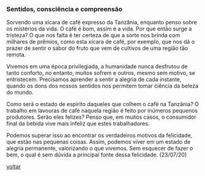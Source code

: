 ### Sentidos, consciência e compreensão

Sorvendo uma xícara de café expresso da Tanzânia, enquanto penso sobre os mistérios da vida. O café é bom, assim é a vida. Por que então surge a tristeza? O que nos falta é ter certeza de que a sorte nos brinda com milhares de prêmios, como esta xícara de café, por exemplo, que nos dá o prazer de sentir o sabor do fruto que vem de cultivos de uma região tão remota.

Vivemos em uma época privilegiada, a humanidade nunca desfrutou de tanto conforto, no entanto, muitos sofrem e outros, mesmo sem motivo, se entristecem. Precisamos aprender a sentir a alegria de cada instante, quando os dons dos nossos sentidos nos permitem tomar ciência da beleza do mundo.

Como será o estado de espírito daqueles que colhem o café na Tanzânia? O trabalho em lavouras de café naquela região é feito por inúmeros pequenos produtores. Serão eles felizes? Penso que, em muitos casos, o consumidor final da bebida vive mais infeliz que estes trabalhadores.

Podemos superar isso ao encontrar os verdadeiros motivos da felicidade, que estão nas pequenas coisas. Assim, podemos viver em um estado de alegria permanente, valorizando o que vivemos. Sem esquecer de fazer o bem, o qual é sem dúvida a principal fonte dessa felicidade. (23/07/20)

[voltar](./)